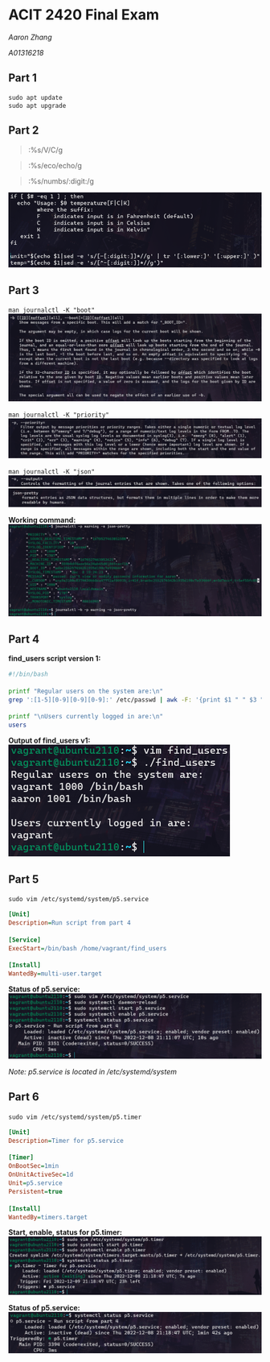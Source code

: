 # ACIT 2420 Final Exam

*Aaron Zhang*

*A01316218*

## Part 1

```
sudo apt update
sudo apt upgrade
```

## Part 2

> :%s/V/C/g

> :%s/eco/echo/g

> :%s/numbs/:digit:/g

![p2](Images/p2.png)

## Part 3

`man journalctl -K "boot"`
![p3](Images/p3_boot.png)

`man journalctl -K "priority"`
![p3](Images/p3_prio.png)

`man journalctl -K "json"`
![p3](Images/p3_o.png)
![p3](Images/p3_json.png)

**Working command:**
![p3](Images/p3_command.png)


## Part 4

**find_users script version 1:**
```bash
#!/bin/bash

printf "Regular users on the system are:\n"
grep ':[1-5][0-9][0-9][0-9]:' /etc/passwd | awk -F: '{print $1 " " $3 " " $7}'

printf "\nUsers currently logged in are:\n"
users
```

**Output of find_users v1:**
![p4](Images/p4_output.png)



## Part 5

`sudo vim /etc/systemd/system/p5.service`
```ini
[Unit]
Description=Run script from part 4

[Service]
ExecStart=/bin/bash /home/vagrant/find_users

[Install]
WantedBy=multi-user.target
```

**Status of p5.service:**
![p5](Images/p5_status.png)

*Note: p5.service is located in /etc/systemd/system*

## Part 6

`sudo vim /etc/systemd/system/p5.timer`

```ini
[Unit]
Description=Timer for p5.service

[Timer]
OnBootSec=1min
OnUnitActiveSec=1d
Unit=p5.service
Persistent=true

[Install]
WantedBy=timers.target
```

**Start, enable, status for p5.timer:**
![p6](Images/p6_status.png)

**Status of p5.service:**
![p6](Images/p6_service_status.png)